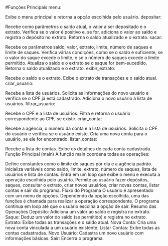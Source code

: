 
#Funções Principais
menu:

Exibe o menu principal e retorna a opção escolhida pelo usuário.
depositar:

Recebe como parâmetros o saldo atual, o valor a ser depositado e o extrato.
Verifica se o valor é positivo e, se for, adiciona o valor ao saldo e registra o depósito no extrato.
Retorna o saldo atualizado e o extrato.
sacar:

Recebe os parâmetros saldo, valor, extrato, limite, número de saques e limite de saques.
Verifica várias condições, como se o saldo é suficiente, se o valor do saque excede o limite, e se o número de saques excede o limite permitido.
Atualiza o saldo e o extrato se o saque for bem-sucedido.
Retorna o saldo atualizado e o extrato.
exibir_extrato:

Recebe o saldo e o extrato.
Exibe o extrato de transações e o saldo atual.
criar_usuario:

Recebe a lista de usuários.
Solicita as informações do novo usuário e verifica se o CPF já está cadastrado.
Adiciona o novo usuário à lista de usuários.
filtrar_usuario:

Recebe o CPF e a lista de usuários.
Filtra e retorna o usuário correspondente ao CPF, se existir.
criar_conta:

Recebe a agência, o número da conta e a lista de usuários.
Solicita o CPF do usuário e verifica se o usuário existe.
Cria uma nova conta para o usuário, se ele for encontrado.
listar_contas:

Recebe a lista de contas.
Exibe os detalhes de cada conta cadastrada.
Função Principal (main)
A função main coordena todas as operações:

Define constantes como o limite de saques por dia e a agência padrão.
Inicializa variáveis como saldo, limite, extrato, número de saques, lista de usuários e lista de contas.
Entra em um loop que exibe o menu e executa a operação escolhida pelo usuário.
Permite ao usuário fazer depósitos, saques, consultar o extrato, criar novos usuários, criar novas contas, listar contas e sair do programa.
Fluxo do Programa
O usuário é apresentado com um menu de opções.
Dependendo da opção escolhida, uma das funções é chamada para realizar a operação correspondente.
O programa continua em loop até que o usuário escolha a opção de sair.
Resumo das Operações
Depósito: Adiciona um valor ao saldo e registra no extrato.
Saque: Deduz um valor do saldo (se permitido) e registra no extrato.
Extrato: Exibe todas as transações e o saldo atual.
Nova Conta: Cria uma nova conta vinculada a um usuário existente.
Listar Contas: Exibe todas as contas cadastradas.
Novo Usuário: Cadastra um novo usuário com informações básicas.
Sair: Encerra o programa.

